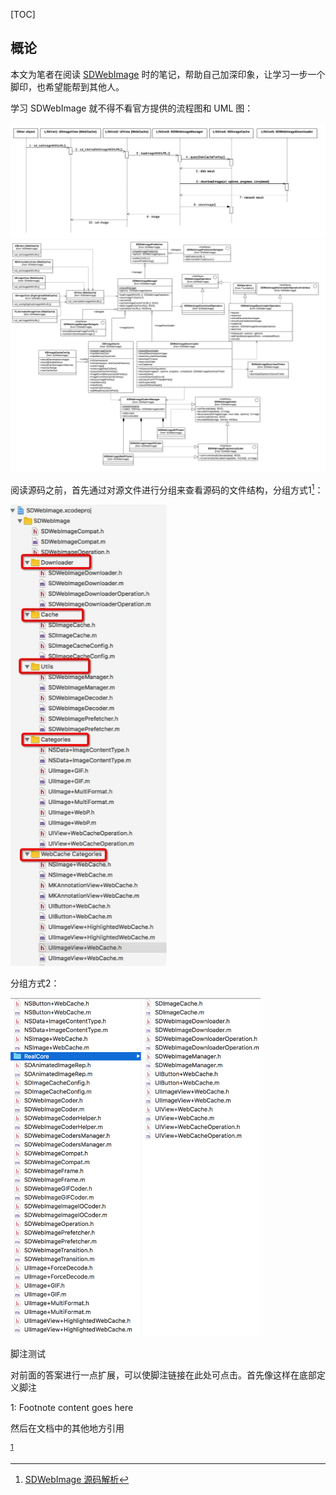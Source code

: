 [TOC]

## 概论

本文为笔者在阅读 [SDWebImage](https://github.com/rs/SDWebImage#author) 时的笔记，帮助自己加深印象，让学习一步一个脚印，也希望能帮到其他人。

学习 SDWebImage 就不得不看官方提供的流程图和 UML 图：

<img src="./MDImages/SDWebImageSequenceDiagram.png"/>

<img src="./MDImages/SDWebImageClassDiagram.png"/>

阅读源码之前，首先通过对源文件进行分组来查看源码的文件结构，分组方式1[^1]：

<img src="./MDImages/SDWebImage 01.jpg" width="250px" />

分组方式2：

<img src="./MDImages/SDWebImage 02.png" width="400px" />

[^1]: [SDWebImage 源码解析](https://zhuanlan.zhihu.com/p/27456754)



脚注测试

对前面的答案进行一点扩展，可以使脚注链接在此处可点击。首先像这样在底部定义脚注

<a name="myfootnote1">1</a>: Footnote content goes here

然后在文档中的其他地方引用

<sup>[1](#myfootnote1)</sup>